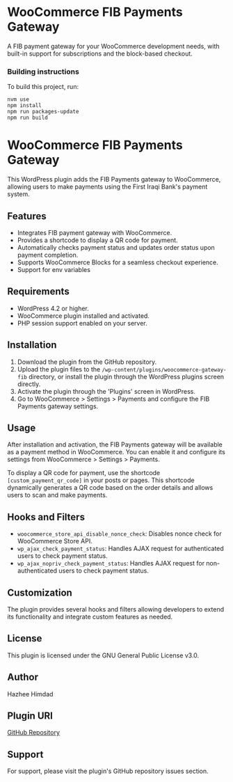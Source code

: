 # WooCommerce FIB Payments Gateway

A FIB payment gateway for your WooCommerce development needs, with built-in support for subscriptions and the block-based checkout.

### Building instructions

To build this project, run: 

```
nvm use
npm install
npm run packages-update
npm run build
```

# WooCommerce FIB Payments Gateway

This WordPress plugin adds the FIB Payments gateway to WooCommerce, allowing users to make payments using the First Iraqi Bank's payment system.

## Features

- Integrates FIB payment gateway with WooCommerce.
- Provides a shortcode to display a QR code for payment.
- Automatically checks payment status and updates order status upon payment completion.
- Supports WooCommerce Blocks for a seamless checkout experience.
- Support for env variables

## Requirements

- WordPress 4.2 or higher.
- WooCommerce plugin installed and activated.
- PHP session support enabled on your server.

## Installation

1. Download the plugin from the GitHub repository.
2. Upload the plugin files to the `/wp-content/plugins/woocommerce-gateway-fib` directory, or install the plugin through the WordPress plugins screen directly.
3. Activate the plugin through the 'Plugins' screen in WordPress.
4. Go to WooCommerce > Settings > Payments and configure the FIB Payments gateway settings.

## Usage

After installation and activation, the FIB Payments gateway will be available as a payment method in WooCommerce. You can enable it and configure its settings from WooCommerce > Settings > Payments.

To display a QR code for payment, use the shortcode `[custom_payment_qr_code]` in your posts or pages. This shortcode dynamically generates a QR code based on the order details and allows users to scan and make payments.

## Hooks and Filters

- `woocommerce_store_api_disable_nonce_check`: Disables nonce check for WooCommerce Store API.
- `wp_ajax_check_payment_status`: Handles AJAX request for authenticated users to check payment status.
- `wp_ajax_nopriv_check_payment_status`: Handles AJAX request for non-authenticated users to check payment status.

## Customization

The plugin provides several hooks and filters allowing developers to extend its functionality and integrate custom features as needed.

## License

This plugin is licensed under the GNU General Public License v3.0.

## Author

Hazhee Himdad

## Plugin URI

[GitHub Repository](https://github.com/First-Iraqi-Bank/fib-wordpress-payment-sdk)

## Support

For support, please visit the plugin's GitHub repository issues section.

